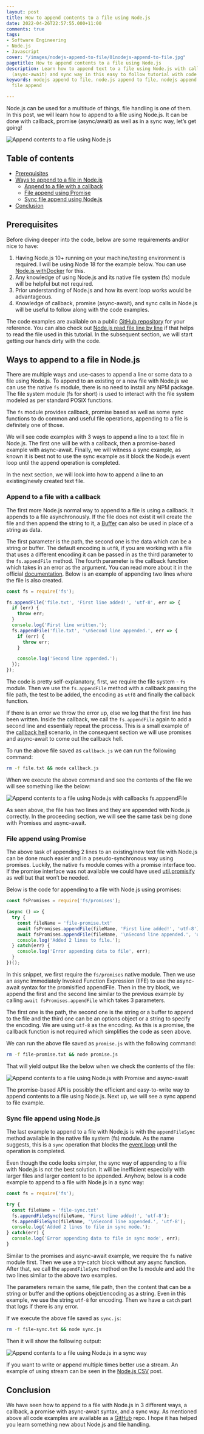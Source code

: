 ```yaml
---
layout: post
title: How to append contents to a file using Node.js
date: 2022-04-26T22:57:55.000+11:00
comments: true
tags:
- Software Engineering
- Node.js
- Javascript
cover: "/images/nodejs-append-to-file/01nodejs-append-to-file.jpg"
pagetitle: How to append contents to a file using Node.js
description: Learn how to append text to a file using Node.js with callback, promise
  (async-await) and sync way in this easy to follow tutorial with code examples.
keywords: nodejs append to file, node.js append to file, nodejs append file, nodejs
  file append

---
```

Node.js can be used for a multitude of things, file handling is one of them. In this post, we will learn how to append to a file using Node.js. It can be done with callback, promise (async/await) as well as in a sync way, let’s get going!

<!-- more -->

<img class="center" loading="lazy" src="/images/nodejs-append-to-file/01nodejs-append-to-file.jpg" title="Append contents to a file using Node.js" alt="Append contents to a file using Node.js">

## Table of contents

* [Prerequisites](#prerequisites)
* [Ways to append to a file in Node.js](#ways-to-append-to-a-file-in-node.js)
    * [Append to a file with a callback](#append-to-a-file-with-a-callback)
    * [File append using Promise](#file-append-using-promise)
    * [Sync file append using Node.js](#sync-file-append-using-node.js)
* [Conclusion](#conclusion)

## Prerequisites

Before diving deeper into the code, below are some requirements and/or nice to have:

1. Having Node.js 10+ running on your machine/testing environment is required. I will be using Node 18 for the example below. You can use [Node.js withDocker](/blog/2020/11/nodejs-with-docker/) for this.
1. Any knowledge of using Node.js and its native file system (fs) module will be helpful but not required.
1. Prior understanding of Node.js and how its event loop works would be advantageous.
1. Knowledge of callback, promise (async-await), and sync calls in Node.js will be useful to follow along with the code examples.

The code examples are available on a public [GitHub repository](https://github.com/geshan/nodejs-append-to-file) for your reference. You can also check out [Node.js read file line by line](/blog/2021/10/nodejs-read-file-line-by-line/) if that helps to read the file used in this tutorial. In the subsequent section, we will start getting our hands dirty with the code.

## Ways to append to a file in Node.js

There are multiple ways and use-cases to append a line or some data to a file using Node.js. To append to an existing or a new file with Node.js we can use the native `fs` module, there is no need to install any NPM package. The file system module (fs for short) is used to interact with the file system modeled as per standard POSIX functions. 

The `fs` module provides callback, promise based as well as some sync functions to do common and useful file operations, appending to a file is definitely one of those.

We will see code examples with 3 ways to append a line to a text file in Node.js. The first one will be with a callback, then a promise-based example with async-await. Finally, we will witness a sync example, as known it is best not to use the sync example as it block the Node.js event loop until the append operation is completed. 

In the next section, we will look into how to append a line to an existing/newly created text file.

### Append to a file with a callback

The first more Node.js normal way to append to a file is using a callback. It appends to a file asynchronously. If the file does not exist it will create the file and then append the string to it, a [Buffer](https://nodejs.org/api/buffer.html) can also be used in place of a string as data.

The first parameter is the path, the second one is the data which can be a string or buffer. The default encoding is `utf8`, if you are working with a file that uses a different encoding it can be passed in as the third parameter to the `fs.appendFile` method. The fourth parameter is the callback function which takes in an error as the argument. You can read more about it in the official [documentation](https://nodejs.org/api/fs.html#fsappendfilepath-data-options-callback). Below is an example of appending two lines where the file is also created.

```javascript
const fs = require('fs');

fs.appendFile('file.txt', 'First line added!', 'utf-8', err => {
  if (err) {
    throw err;
  }
  console.log('First line written.');
  fs.appendFile('file.txt', '\nSecond line appended.', err => {
    if (err) {
      throw err;
    }

    console.log('Second line appended.');
  });
});
```

The code is pretty self-explanatory, first, we require the file system - `fs` module. Then we use the `fs.appendFile` method with a callback passing the file path, the test to be added, the encoding as `utf8` and finally the callback function.

If there is an error we throw the error up, else we log that the first line has been written. Inside the callback, we call the `fs.appendFile` again to add a second line and essentialy repeat the process. This is a small example of the [callback hell](http://callbackhell.com/) scenario, in the consequent section we will use promises and async-await to come out the callback hell.

To run the above file saved as `callback.js` we can run the following command:

```bash
rm -f file.txt && node callback.js
```

When we execute the above command and see the contents of the file we will see something like the below:

<img class="center" loading="lazy" src="/images/nodejs-append-to-file/02nodejs-append-to-file-callback.jpg" title="Append contents to a file using Node.js with callbacks fs.apppendFile" alt="Append contents to a file using Node.js with callbacks fs.apppendFile">

As seen above, the file has two lines and they are appended with Node.js correctly. In the proceeding section, we will see the same task being done with Promises and async-await.

### File append using Promise

The above task of appending 2 lines to an existing/new text file with Node.js can be done much easier and in a pseudo-synchronous way using promises. Luckily, the native `fs` module comes with a promise interface too. If the promise interface was not available we could have used [util.promisify](https://nodejs.org/dist/latest-v8.x/docs/api/util.html#util_util_promisify_original) as well but that won’t be needed.

Below is the code for appending to a file with Node.js using promises:

```javascript
const fsPromises = require('fs/promises');

(async () => {
  try {
    const fileName = 'file-promise.txt'
    await fsPromises.appendFile(fileName, 'First line added!', 'utf-8');
    await fsPromises.appendFile(fileName, '\nSecond line appended.', 'utf-8');
    console.log('Added 2 lines to file.');
  } catch(err) {
    console.log('Error appending data to file', err);
  }
})();
```
In this snippet, we first require the `fs/promises` native module. Then we use an async Immediately Invoked Function Expression (IIFE) to use the async-await syntax for the promisified appendFile. Then in the try block, we append the first and the second line similar to the previous example by calling `await fsPromises.appendFile` which takes 3 parameters.

The first one is the path, the second one is the string or a buffer to append to the file and the third one can be an options object or a string to specify the encoding. We are using `utf-8` as the encoding. As this is a promise, the callback function is not required which simplifies the code as seen above.

We can run the above file saved as `promise.js` with the following command:

```bash
rm -f file-promise.txt && node promise.js
```

That will yield output like the below when we check the contents of the file:

<img class="center" loading="lazy" src="/images/nodejs-append-to-file/03nodejs-append-to-file-promise.jpg" title="Append contents to a file using Node.js with Promise and async-await" alt="Append contents to a file using Node.js with Promise and async-await">

The promise-based API is possibly the efficient and easy-to-write way to append contents to a file using Node.js. Next up, we will see a sync append to file example.

### Sync file append using Node.js

The last example to append to a file with Node.js is with the `appendFileSync` method available in the native file system (fs) module. As the name suggests, this is a `sync` operation that blocks the [event loop](https://nodejs.org/en/docs/guides/event-loop-timers-and-nexttick/#what-is-the-event-loop) until the operation is completed.

Even though the code looks simpler, the sync way of appending to a file with Node.js is not the best solution. It will be inefficient especially with larger files and larger content to be appended. Anyhow, below is a code example to append to a file with Node.js in a sync way:

```javascript
const fs = require('fs');

try {
  const fileName = 'file-sync.txt'
  fs.appendFileSync(fileName, 'First line added!', 'utf-8');
  fs.appendFileSync(fileName, '\nSecond line appended.', 'utf-8');
  console.log('Added 2 lines to file in sync mode.');
} catch(err) {
  console.log('Error appending data to file in sync mode', err);
}
```

Similar to the promises and async-await example, we require the `fs` native module first. Then we use a try-catch block without any async function. After that, we call the `appendFileSync` method on the fs module and add the two lines similar to the above two examples.

The parameters remain the same, file path, then the content that can be a string or buffer and the options obejct/encoding as a string. Even in this example, we use the string `utf-8` for encoding. Then we have a `catch` part that logs if there is any error. 

If we execute the above file saved as `sync.js`:

```bash
rm -f file-sync.txt && node sync.js
```

Then it will show the following output:

<img class="center" loading="lazy" src="/images/nodejs-append-to-file/04nodejs-append-to-file-sync.jpg" title="Append contents to a file using Node.js in a sync way" alt="Append contents to a file using Node.js in a sync way">

If you want to write or append multiple times better use a stream. An example of using stream can be seen in the [Node.js CSV](/blog/2021/11/nodejs-read-write-csv/#write-csv-in-node.js-with-fast-csv) post.

## Conclusion

We have seen how to append to a file with Node.js in 3 different ways, a callback, a promise with async-await syntax, and a sync way. As mentioned above all code examples are available as a [GitHub](https://github.com/geshan/nodejs-append-to-file) repo. I hope it has helped you learn something new about Node.js and file handling.